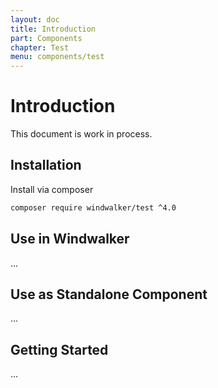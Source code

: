 ```yaml
---
layout: doc
title: Introduction
part: Components
chapter: Test
menu: components/test
---
```


# Introduction

This document is work in process.

## Installation

Install via composer

```bash
composer require windwalker/test ^4.0
```

## Use in Windwalker

...

## Use as Standalone Component

...

## Getting Started

...

